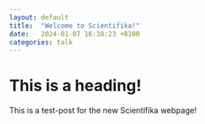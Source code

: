 ```yaml
---
layout: default
title:  "Welcome to Scientifika!"
date:   2024-01-07 16:38:23 +0100
categories: talk
---
```

# This is a heading!
This is a test-post for the new Scientifika webpage!
